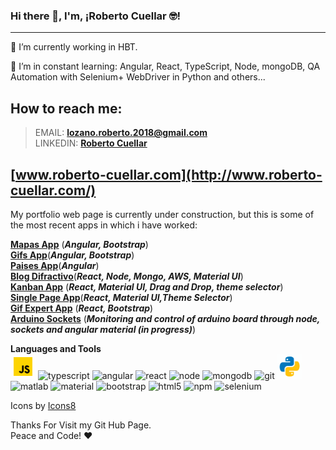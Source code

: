 ### Hi there 👋, I'm, ¡Roberto Cuellar 🤓!
---
 🔭 I’m currently working in HBT.

 🌱 I’m in constant learning: Angular, React, TypeScript, Node, mongoDB, QA Automation with Selenium+ WebDriver in Python and others... 
  
## How to reach me: 
  > EMAIL: **lozano.roberto.2018@gmail.com** <br>
   LINKEDIN: [**Roberto Cuellar**](https://www.linkedin.com/in/roberto-cuellar/**)
  
## [www.roberto-cuellar.com](http://www.roberto-cuellar.com/) 
  My portfolio web page is currently under construction, but this is some of the most recent apps in which i have worked:
  
  [**Mapas App**](https://famous-bublanina-3a397f.netlify.app)  (***Angular, Bootstrap***)<br>
  [**Gifs App**](https://graceful-dodol-b2eb6d.netlify.app/)(***Angular, Bootstrap***)<br>
  [**Paises App**](https://celebrated-rolypoly-d21d5c.netlify.app/)(***Angular***)<br>
  [**Blog Difractivo**](http://tesis-fisica-unipamplona.s3-website-us-east-1.<br>amazonaws.com/)(***React, Node, Mongo, AWS, Material UI***)<br>
  [**Kanban App**](http://kanbanapp-roberto-cuellar.s3-website-us-east-1.amazonaws.<br>com/) (***React, Material UI, Drag and Drop, theme selector***)<br>
  [**Single Page App**](http://spa-roberto-cuellar-2022.s3-website-us-east-1.amazonaws.com/)(***React, Material UI,Theme Selector***)<br>
  [**Gif Expert App**](http://robertocuellarreact.s3-website-us-east-1.amazonaws.com/) (***React, Bootstrap***)<br>
  [**Arduino Sockets**]() (***Monitoring and control of arduino board through node, sockets and angular material (in progress)***)
  
  **Languages and Tools**
  <br>
  <img src="icons8-javascript.gif" alt="javascript" width="40" height="40" >
  <img src="https://img.icons8.com/color/192/typescript.png" alt="typescript" width="40" height="40"/>
  <img src="https://img.icons8.com/color/192/angularjs.png" alt="angular" width="40" height="40" />
  <img src="https://img.icons8.com/color/192/react-native.png" alt="react" width="40" height="40"/> 
  <img src="https://img.icons8.com/color/192/nodejs.png" alt="node" width="40" height="40" /> 
  <img src="https://img.icons8.com/color/192/mongodb.png" alt="mongodb" width="40" height="40"  /> 
  <img src="https://img.icons8.com/color/192/git.png" alt="git" width="40" height="40" />
  <img src="icons8-python.gif" alt="python" width="40" height="40" />
  <img src="https://img.icons8.com/fluency/192/matlab.png" alt="matlab" width="40" height="40" />
  <img src="https://img.icons8.com/color/192/material-ui.png" alt="material" width="40" height="40" />
  <img src="https://img.icons8.com/color/192/bootstrap.png" alt="bootstrap" width="40" height="40" />
  <img src="https://img.icons8.com/color/192/html-5--v1.png" alt="html5" width="40" height="40"/>
  <img src="https://img.icons8.com/color/192/npm.png" alt="npm" width="40" height="40" />
  <img src="https://img.icons8.com/color/192/selenium-test-automation.png" alt="selenium" width="40" height="40" />  
  
  
  Icons by <a target="_blank" href="https://icons8.com">Icons8</a>

Thanks For Visit my Git Hub Page. <br>
Peace and Code! ♥
